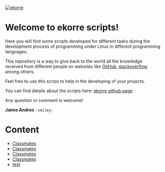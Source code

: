 [![ekorre](http://1.bp.blogspot.com/-67Iwh-wi8CQ/Vaae46eEz0I/AAAAAAAAAoE/Gv59Au9ODLA/s1600/logo.png)](http://www.ekorre.org/)

# [](#header-1)Welcome to ekorre scripts!

Here you will find some scripts developed for different tasks during the development process of programming under Linux in different programming languages.

This repository is a way to give back to the world all the knowledge received from different people on websites like [GitHub](https://github.com), [stackoverflow](https://stackoverflow.com/) among others.

Feel free to use this scrips to help in the developing of your projects.

You can find details about the scripts here: [ekorre github page](http://github.ekorre.org/)

Any question or comment is welcome!

**Jaime Andres**   `:smiley:`

# [](#header-2)Content

* [Classmates](2017-Google-Developer-Challenge)
* [Classmates](2017-Google-Developer-Challenge/Classmates)
* [Classmates](2017-Google-Developer-Challenge/Classmates/me)
* [Classmates](2017-Google-Developer-Challenge/Classmates/README.md)
* [test](tmp/test.html)
